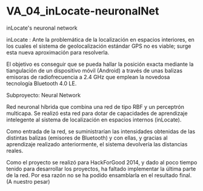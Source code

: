 VA_04_inLocate-neuronalNet
==========================

inLocate's neuronal network 

inLocate :
Ante la problemática de la localización en espacios interiores, en los cuales el sistema de geolocalización estándar GPS no es viable; surge esta nueva aproximación para resolverla.

El objetivo es conseguir que se pueda hallar la posición exacta mediante la tiangulación de un dispositivo móvil (Android) a través de unas balizas emisoras de radiofrecuencia a 2.4 GHz que emplean la novedosa tecnología Bluetooth 4.0 LE.


Subproyecto:  Neural Network

Red neuronal híbrida que combina una red de tipo RBF y un perceptrón multicapa. Se realizó esta red para dotar de capacidades de aprendizaje intelegente al sistema de localización en espacios internos (inLocate).

Como entrada de la red, se suministrarían las intensidades obtenidas de las distintas balizas (emisores de Bluetooth) y con ellas, y gracias al aprendizaje realizado anteriormente, el sistema devolvería las distancias reales.

Como el proyecto se realizó para HackForGood 2014, y dado al poco tiempo tenido para desarrollar  los proyectos, ha faltado implementar la última parte de la red. Por esa razón no se ha podido ensamblarla en el resultado final. (A nuestro pesar)
